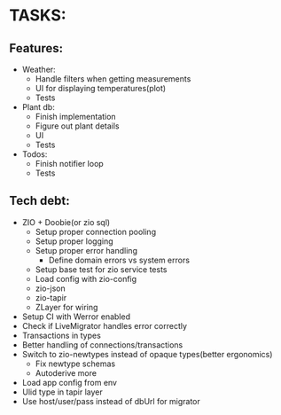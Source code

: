 # TASKS:
## Features:
* Weather:
  * Handle filters when getting measurements
  * UI for displaying temperatures(plot)
  * Tests
* Plant db:
  * Finish implementation
  * Figure out plant details
  * UI
  * Tests
* Todos:
  * Finish notifier loop
  * Tests

## Tech debt:
* ZIO + Doobie(or zio sql)
  * Setup proper connection pooling
  * Setup proper logging
  * Setup proper error handling
    * Define domain errors vs system errors
  * Setup base test for zio service tests
  * Load config with zio-config
  * zio-json
  * zio-tapir
  * ZLayer for wiring
* Setup CI with Werror enabled
* Check if LiveMigrator handles error correctly
* Transactions in types
* Better handling of connections/transactions
* Switch to zio-newtypes instead of opaque types(better ergonomics)
    * Fix newtype schemas
    * Autoderive more
* Load app config from env
* Ulid type in tapir layer
* Use host/user/pass instead of dbUrl for migrator